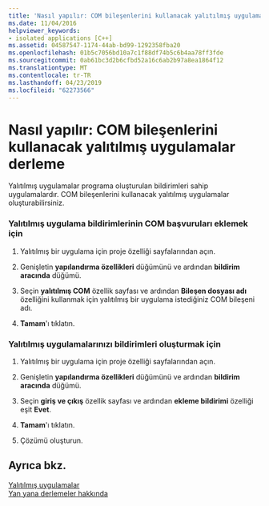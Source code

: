 ```yaml
---
title: 'Nasıl yapılır: COM bileşenlerini kullanacak yalıtılmış uygulamalar derleme'
ms.date: 11/04/2016
helpviewer_keywords:
- isolated applications [C++]
ms.assetid: 04587547-1174-44ab-bd99-1292358fba20
ms.openlocfilehash: 01b5c7056bd10a7c1f88df74b5c6b4aa78ff3fde
ms.sourcegitcommit: 0ab61bc3d2b6cfbd52a16c6ab2b97a8ea1864f12
ms.translationtype: MT
ms.contentlocale: tr-TR
ms.lasthandoff: 04/23/2019
ms.locfileid: "62273566"
---
```

# <a name="how-to-build-isolated-applications-to-consume-com-components"></a>Nasıl yapılır: COM bileşenlerini kullanacak yalıtılmış uygulamalar derleme

Yalıtılmış uygulamalar programa oluşturulan bildirimleri sahip uygulamalardır. COM bileşenlerini kullanacak yalıtılmış uygulamalar oluşturabilirsiniz.

### <a name="to-add-com-references-to-manifests-of-isolated-applications"></a>Yalıtılmış uygulama bildirimlerinin COM başvuruları eklemek için

1. Yalıtılmış bir uygulama için proje özelliği sayfalarından açın.

1. Genişletin **yapılandırma özellikleri** düğümünü ve ardından **bildirim aracında** düğümü.

1. Seçin **yalıtılmış COM** özellik sayfası ve ardından **Bileşen dosyası adı** özelliğini kullanmak için yalıtılmış bir uygulama istediğiniz COM bileşeni adı.

1. **Tamam**'ı tıklatın.

### <a name="to-build-manifests-into-isolated-applications"></a>Yalıtılmış uygulamalarınızı bildirimleri oluşturmak için

1. Yalıtılmış bir uygulama için proje özelliği sayfalarından açın.

1. Genişletin **yapılandırma özellikleri** düğümünü ve ardından **bildirim aracında** düğümü.

1. Seçin **giriş ve çıkış** özellik sayfası ve ardından **ekleme bildirimi** özelliği eşit **Evet**.

1. **Tamam**'ı tıklatın.

1. Çözümü oluşturun.

## <a name="see-also"></a>Ayrıca bkz.

[Yalıtılmış uygulamalar](/windows/desktop/SbsCs/isolated-applications)<br/>
[Yan yana derlemeler hakkında](/windows/desktop/SbsCs/about-side-by-side-assemblies-)

